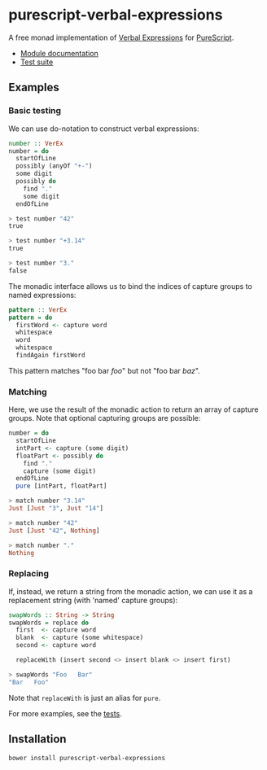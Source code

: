 # purescript-verbal-expressions

A free monad implementation of [Verbal Expressions](https://github.com/VerbalExpressions/JSVerbalExpressions) for [PureScript](https://github.com/purescript/purescript).

* [Module documentation](http://pursuit.purescript.org/packages/purescript-verbal-expressions/)
* [Test suite](https://github.com/VerbalExpressions/purescript-verbal-expressions/blob/master/test/Main.purs)

## Examples

### Basic testing
We can use do-notation to construct verbal expressions:
``` purs
number :: VerEx
number = do
  startOfLine
  possibly (anyOf "+-")
  some digit
  possibly do
    find "."
    some digit
  endOfLine

> test number "42"
true

> test number "+3.14"
true

> test number "3."
false
```
The monadic interface allows us to bind the indices of capture groups to named expressions:
``` purs
pattern :: VerEx
pattern = do
  firstWord <- capture word
  whitespace
  word
  whitespace
  findAgain firstWord
```
This pattern matches "foo bar *foo*" but not "foo bar *baz*".

### Matching
Here, we use the result of the monadic action to return an array of capture groups. Note that optional capturing groups are possible:
``` purs
number = do
  startOfLine
  intPart <- capture (some digit)
  floatPart <- possibly do
    find "."
    capture (some digit)
  endOfLine
  pure [intPart, floatPart]

> match number "3.14"
Just [Just "3", Just "14"]

> match number "42"
Just [Just "42", Nothing]

> match number "."
Nothing
```

### Replacing
If, instead, we return a string from the monadic action, we can use it as a replacement string (with 'named' capture groups):
``` purs
swapWords :: String -> String
swapWords = replace do
  first  <- capture word
  blank  <- capture (some whitespace)
  second <- capture word

  replaceWith (insert second <> insert blank <> insert first)

> swapWords "Foo   Bar"
"Bar   Foo"
```
Note that `replaceWith` is just an alias for `pure`.

For more examples, see the [tests](test/Main.purs).

## Installation
```
bower install purescript-verbal-expressions
```
